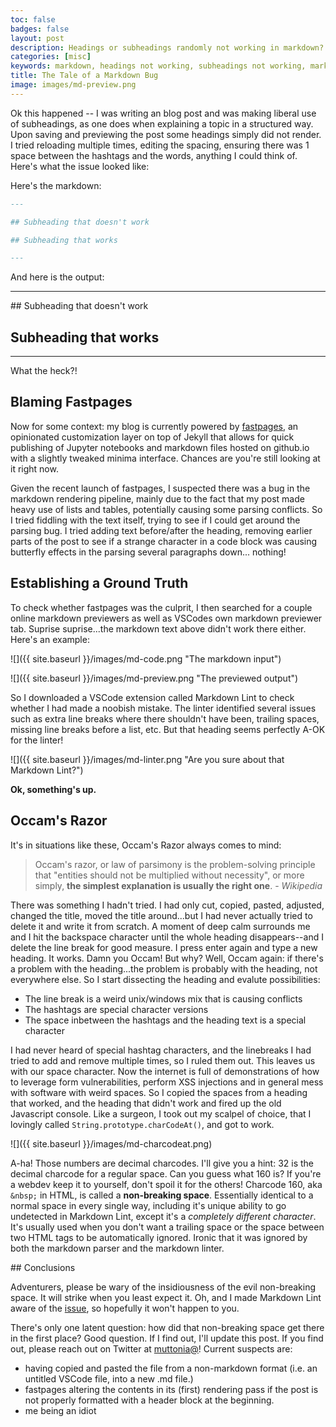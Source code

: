 ```yaml
---
toc: false
badges: false
layout: post
description: Headings or subheadings randomly not working in markdown? There's a reason, and here's how to fix it. In this post I recount an evil markdown bug that took way too much time to fix.
categories: [misc]
keywords: markdown, headings not working, subheadings not working, markdown subheadings bug, non-breaking space, nbsp, md
title: The Tale of a Markdown Bug
image: images/md-preview.png
---
```


Ok this happened -- I was writing an blog post and was making liberal use of subheadings, as one does when explaining a topic in a structured way. Upon saving and previewing the post some headings simply did not render. I tried reloading multiple times, editing the spacing, ensuring there was 1 space between the hashtags and the words, anything I could think of. Here's what the issue looked like:

Here's the markdown:

```markdown
---

## Subheading that doesn't work

## Subheading that works

---
```

And here is the output:

---

## Subheading that doesn't work

## Subheading that works

---

What the heck?!

## Blaming Fastpages

Now for some context: my blog is currently powered by [fastpages](github.com/fastai/fastpages),  an opinionated customization layer on top of Jekyll that allows for quick publishing of Jupyter notebooks and markdown files hosted on github.io with a slightly tweaked minima interface. Chances are you're still looking at it right now.

Given the recent launch of fastpages, I suspected there was a bug in the markdown rendering pipeline, mainly due to the fact that my post made heavy use of lists and tables, potentially causing some parsing conflicts. So I tried fiddling with the text itself, trying to see if I could get around the parsing bug. I tried adding text before/after the heading, removing earlier parts of the post to see if a strange character in a code block was causing butterfly effects in the parsing several paragraphs down... nothing!

## Establishing a Ground Truth

To check whether fastpages was the culprit, I then searched for a couple online markdown previewers as well as VSCodes own markdown previewer tab. Suprise suprise...the markdown text above didn't work there either. Here's an example:

![]({{ site.baseurl }}/images/md-code.png "The markdown input")

![]({{ site.baseurl }}/images/md-preview.png "The previewed output")

So I downloaded a VSCode extension called Markdown Lint to check whether I had made a noobish mistake. The linter identified several issues such as extra line breaks where there shouldn't have been, trailing spaces, missing line breaks before a list, etc. But that heading seems perfectly A-OK for the linter!

![]({{ site.baseurl }}/images/md-linter.png "Are you sure about that Markdown Lint?")

**Ok, something's up.**

## Occam's Razor

It's in situations like these, Occam's Razor always comes to mind:

> Occam's razor, or law of parsimony is the problem-solving principle that "entities should not be multiplied without necessity", or more simply, **the simplest explanation is usually the right one**. - _Wikipedia_

There was something I hadn't tried. I had only cut, copied, pasted, adjusted, changed the title, moved the title around...but I had never actually tried to delete it and write it from scratch. A moment of deep calm surrounds me and I hit the backspace character until the whole heading disappears--and I delete the line break for good measure. I press enter again and type a new heading. It works. Damn you Occam! But why? Well, Occam again: if there's a problem with the heading...the problem is probably with the heading, not everywhere else. So I start dissecting the heading and evalute possibilities:

- The line break is a weird unix/windows mix that is causing conflicts
- The hashtags are special character versions
- The space inbetween the hashtags and the heading text is a special character

I had never heard of special hashtag characters, and the linebreaks I had tried to add and remove multiple times, so I ruled them out. This leaves us with our space character. Now the internet is full of demonstrations of how to leverage form vulnerabilities, perform XSS injections and in general mess with software with weird spaces. So I copied the spaces from a heading that worked, and the heading that didn't work and fired up the old Javascript console. Like a surgeon, I took out my scalpel of choice, that I lovingly called `String.prototype.charCodeAt()`, and got to work.

![]({{ site.baseurl }}/images/md-charcodeat.png)

A-ha! Those numbers are decimal charcodes. I'll give you a hint: 32 is the decimal charcode for a regular space. Can you guess what 160 is? If you're a webdev keep it to yourself, don't spoil it for the others! Charcode 160, aka `&nbsp;` in HTML, is called a **non-breaking space**. Essentially identical to a normal space in every single way, including it's unique ability to go undetected in Markdown Lint, except it's a _completely different character_. It's usually used when you don't want a trailing space or the space between two HTML tags to be automatically ignored. Ironic that it was ignored by both the markdown parser and the markdown linter.

## Conclusions

Adventurers, please be wary of the insidiousness of the evil non-breaking space. It will strike when you least expect it. Oh, and I made Markdown Lint aware of the [issue](https://github.com/DavidAnson/markdownlint/issues/367), so hopefully it won't happen to you.

There's only one latent question: how did that non-breaking space get there in the first place? Good question. If I find out, I'll update this post. If you find out, please reach out on Twitter at [muttonia@](twitter.com/muttonia)! Current suspects are:

- having copied and pasted the file from a non-markdown format (i.e. an untitled VSCode file, into a new .md file.)
- fastpages altering the contents in its (first) rendering pass if the post is not properly formatted with a header block at the beginning.
- me being an idiot
